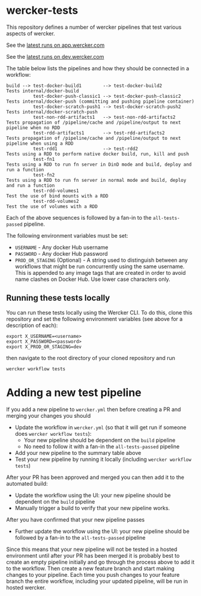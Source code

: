 # wercker-tests

This repository defines a number of wercker pipelines that test various aspects of wercker.

See the [latest runs on app.wercker.com](https://app.wercker.com/wercker/wercker-tests/runs)

See the [latest runs on dev.wercker.com](https://dev.wercker.com/wercker/wercker-tests/runs)

The table below lists the pipelines and how they should be connected in a workflow:

```
build --> test-docker-build1        --> test-docker-build2         Tests internal/docker-build
          test-docker-push-classic1 --> test-docker-push-classic2  Tests internal/docker-push (committing and pushing pipeline container)
          test-docker-scratch-push1 --> test-docker-scratch-push2  Tests internal/docker-scratch-push
          test-non-rdd-artifacts1   --> test-non-rdd-artifacts2    Tests propagation of /pipeline/cache and /pipeline/output to next pipeline when no RDD
          test-rdd-artifacts1       --> test-rdd-artifacts2        Tests propagation of /pipeline/cache and /pipeline/output to next pipeline when using a RDD
          test-rdd1                 --> test-rdd2                  Tests using a RDD to perform native docker build, run, kill and push
          test-fn1                                                 Tests using a RDD to run fn server in DinD mode and build, deploy and run a function
          test-fn2                                                 Tests using a RDD to run fn server in normal mode and build, deploy and run a function
          test-rdd-volumes1                                        Test the use of bind mounts with a RDD
          test-rdd-volumes2                                        Test the use of volumes with a RDD
```

Each of the above sequences is followed by a fan-in to the `all-tests-passed` pipeline.

The following environment variables must be set:
* `USERNAME` - Any docker Hub username
* `PASSWORD` - Any docker Hub password
* `PROD_OR_STAGING` (Optional) - A string used to distinguish between any workflows that might be run concurrently using the same username. This is appended to any image tags that are created in order to avoid name clashes on Docker Hub. Use lower case characters only. 

## Running these tests locally

You can run these tests locally using the Wercker CLI. To do this, clone this repository and set the following environment variables (see above for a description of each):
```
export X_USERNAME=<username>
export X_PASSWORD=<password>
export X_PROD_OR_STAGING=dev
```
then navigate to the root directory of your cloned repository and run
```
wercker workflow tests
```

# Adding a new test pipeline

If you add a new pipeline to `wercker.yml` then before creating a PR and merging your changes you should
* Update the workflow in `wercker.yml` (so that it will get run if someone does `wercker workflow tests`):
  * Your new pipeline should be dependent on the `build` pipeline
  * No need to follow it with a fan-in the `all-tests-passed` pipeline
* Add your new pipeline to the summary table above 
* Test your new pipeline by running it locally (including `wercker workflow tests`)

After your PR has been approved and merged you can then add it to the automated build:

* Update the workflow using the UI: your new pipeline should be dependent on the `build` pipeline
* Manually trigger a build to verify that your new pipeline works. 
  
After you have confirmed that your new pipeline passes 

* Further update the workflow using the UI: your new pipeline should be followed by a fan-in to the `all-tests-passed` pipeline

Since this means that your new pipeline will not be tested in a hosted environment until after your PR has been merged
it is probably best to create an empty pipeline initially and go through the process above to add it to the workflow.
Then create a new feature branch and start making changes to your pipeline. Each time you push changes to your feature branch
the entire workflow, including your updated pipeline, will be run in hosted wercker.



